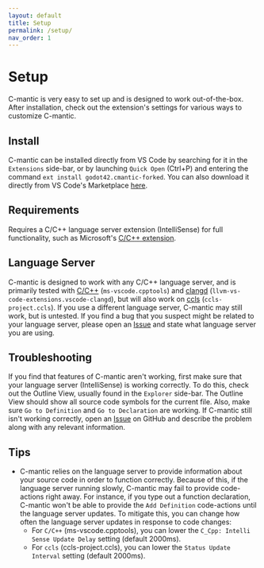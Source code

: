 ```yaml
---
layout: default
title: Setup
permalink: /setup/
nav_order: 1
---
```


# Setup

C-mantic is very easy to set up and is designed to work out-of-the-box. After installation, check out the extension's settings for various ways to customize C-mantic.

## Install

C-mantic can be installed directly from VS Code by searching for it in the `Extensions` side-bar, or by launching `Quick Open` (Ctrl+P) and entering the command `ext install godot42.cmantic-forked`. You can also download it directly from VS Code's Marketplace [here](https://marketplace.visualstudio.com/items?itemName=godot42.cmantic-forked).

## Requirements

Requires a C/C++ language server extension (IntelliSense) for full functionality, such as Microsoft's [C/C++ extension](https://code.visualstudio.com/docs/languages/cpp).

## Language Server

C-mantic is designed to work with any C/C++ language server, and is primarily tested with [C/C++](https://marketplace.visualstudio.com/items?itemName=ms-vscode.cpptools) (`ms-vscode.cpptools`) and [clangd](https://marketplace.visualstudio.com/items?itemName=llvm-vs-code-extensions.vscode-clangd) (`llvm-vs-code-extensions.vscode-clangd`), but will also work on [ccls](https://marketplace.visualstudio.com/items?itemName=ccls-project.ccls) (`ccls-project.ccls`). If you use a different language server, C-mantic may still work, but is untested. If you find a bug that you suspect might be related to your language server, please open an [Issue](https://github.com/godot42x/vscode-cmantic/issues) and state what language server you are using.

## Troubleshooting

If you find that features of C-mantic aren't working, first make sure that your language server (IntelliSense) is working correctly. To do this, check out the Outline View, usually found in the `Explorer` side-bar. The Outline View should show all source code symbols for the current file. Also, make sure `Go to Definition` and `Go to Declaration` are working. If C-mantic still isn't working correctly, open an [Issue](https://github.com/godot42x/vscode-cmantic/issues) on GitHub and describe the problem along with any relevant information.

## Tips

- C-mantic relies on the language server to provide information about your source code in order to function correctly. Because of this, if the language server running slowly, C-mantic may fail to provide code-actions right away. For instance, if you type out a function declaration, C-mantic won't be able to provide the `Add Definition` code-actions until the language server updates. To mitigate this, you can change how often the language server updates in response to code changes:
  - For `C/C++` (ms-vscode.cpptools), you can lower the `C_Cpp: Intelli Sense Update Delay` setting (default 2000ms).
  - For `ccls` (ccls-project.ccls), you can lower the `Status Update Interval` setting (default 2000ms).
